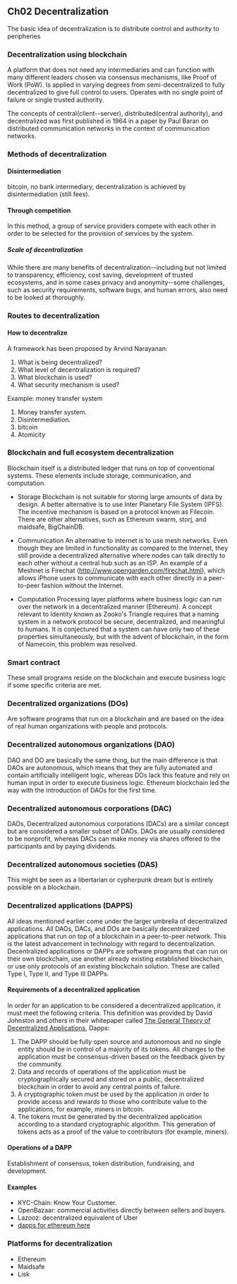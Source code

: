 ## Ch02 Decentralization
The basic idea of decentralization is to distribute control and authority to peripheries

### Decentralization using blockchain
A platform that does not need any intermediaries and can function with many different leaders chosen via consensus mechanisms, like Proof of Work (PoW).
Is applied in varying degrees from semi-decentralized to fully decentralized to give full control to users.
Operates with no single point of failure or single trusted authority.

The concepts of central(client--server), distributed(central authority), and decentralized was first published in 1964 in a paper by Paul Baran on distributed communication networks in the context of communication networks.

### Methods of decentralization

#### Disintermediation
bitcoin, no bank intermediary, decentralization is achieved by disintermediation (still fees).

#### Through competition
In this method, a group of service providers compete with each other in order to be selected for the provision of services by the system.

##### Scale of decentralization
While there are many benefits of decentralization--including but not limited to transparency, efficiency, cost saving, development of trusted ecosystems, and in some cases privacy and anonymity--some challenges, such as security requirements, software bugs, and human errors, also need to be looked at thoroughly.

### Routes to decentralization

#### How to decentralize
A framework has been proposed by Arvind Narayanan:
1.  What is being decentralized?
2.  What level of decentralization is required?
3.  What blockchain is used?
4.  What security mechanism is used?

Example: money transfer system
1. Money transfer system.
2. Disintermediation.
3. bitcoin
4. Atomicity

### Blockchain and full ecosystem decentralization
Blockchain itself is a distributed ledger that runs on top of conventional systems. These elements include storage, communication, and computation.

- Storage
Blockchain is not suitable for storing large amounts of data by design. A better alternative is to use Inter Planetary File System (IPFS). The incentive mechanism is based on a protocol known as Filecoin. There are other alternatives, such as Ethereum swarm, storj, and maidsafe, BigChainDB.


- Communication
An alternative to internet is to use mesh networks. Even though they are limited in functionality as compared to the Internet, they still provide a decentralized alternative where nodes can talk directly to each other without a central hub such as an ISP.
An example of a Meshnet is Firechat (http://www.opengarden.com/firechat.html), which allows iPhone users to communicate with each other directly in a peer-to-peer fashion without the Internet.

- Computation
Processing layer platforms where business logic can run over the network in a decentralized manner (Ethereum).
A concept relevant to Identity known as Zooko's Triangle requires that a naming system in a network protocol be secure, decentralized, and meaningful to humans. It is conjectured that a system can have only two of these properties simultaneously, but with the advent of blockchain, in the form of Namecoin, this problem was resolved.

### Smart contract
These small programs reside on the blockchain and execute business logic if some specific criteria are met.

### Decentralized organizations (DOs)
 Are software programs that run on a blockchain and are based on the idea of real human organizations with people and protocols.

### Decentralized autonomous organizations (DAO)
DAO and DO are basically the same thing, but the main difference is that DAOs are autonomous, which means that they are fully automated and contain artificially intelligent logic, whereas DOs lack this feature and rely on human input in order to execute business logic.
Ethereum blockchain led the way with the introduction of DAOs for the first time.

### Decentralized autonomous corporations (DAC)
DAOs, Decentralized autonomous corporations (DACs) are a similar concept but are considered a smaller subset of DAOs. DAOs are usually considered to be nonprofit, whereas DACs can make money via shares offered to the participants and by paying dividends.

### Decentralized autonomous societies (DAS)
This might be seen as a libertarian or cypherpunk dream but is entirely possible on a blockchain.

### Decentralized applications (DAPPS)
All ideas mentioned earlier come under the larger umbrella of decentralized applications. All DAOs, DACs, and DOs are basically decentralized applications that run on top of a blockchain in a peer-to-peer network. This is the latest advancement in technology with regard to decentralization. Decentralized applications or DAPPs are software programs that can run on their own blockchain, use another already existing established blockchain, or use only protocols of an existing blockchain solution. These are called Type I, Type II, and Type III DAPPs.

#### Requirements of a decentralized application
In order for an application to be considered a decentralized application, it must meet the following criteria. This definition was provided by David Johnston and others in their whitepaper called [The General Theory of Decentralized Applications](https://github.com/DavidJohnstonCEO/DecentralizedApplications), Dapps:

1.  The DAPP should be fully open source and autonomous and no single entity should be in control of a majority of its tokens. All changes to the application must be consensus-driven based on the feedback given by the community.
2.  Data and records of operations of the application must be cryptographically secured and stored on a public, decentralized blockchain in order to avoid any central points of failure.
3.  A cryptographic token must be used by the application in order to provide access and rewards to those who contribute value to the applications, for example, miners in bitcoin.
4.  The tokens must be generated by the decentralized application according to a standard cryptographic algorithm. This generation of tokens acts as a proof of the value to contributors (for example, miners).

#### Operations of a DAPP
Establishment of consensus, token distribution, fundraising, and development.

#### Examples
- KYC-Chain: Know Your Customer.
- OpenBazaar: commercial activities directly between sellers and buyers.
- Lazooz: decentralized equivalent of Uber
- [dapps for ethereum here](https://www.stateofthedapps.com/)

### Platforms for decentralization
- Ethereum
- Maidsafe
- Lisk
